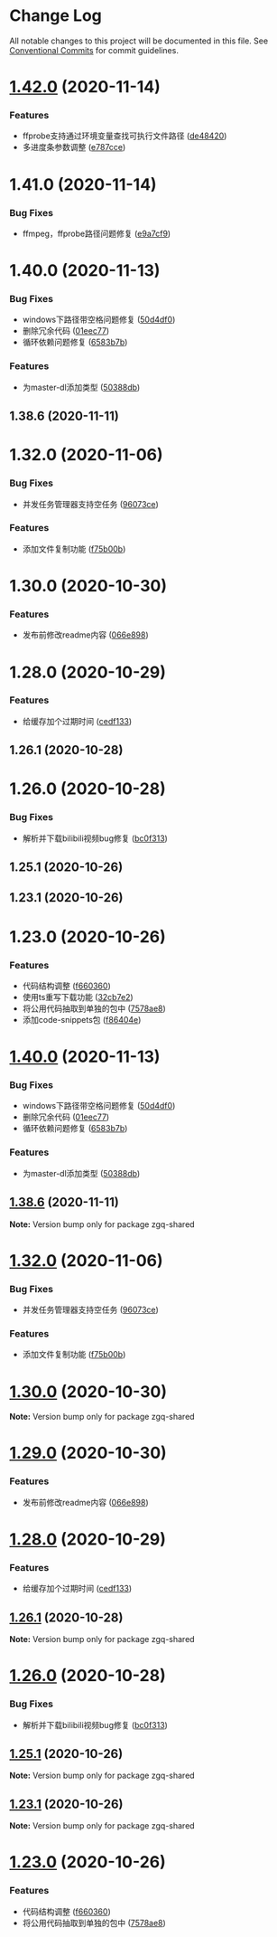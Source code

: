 # Change Log

All notable changes to this project will be documented in this file.
See [Conventional Commits](https://conventionalcommits.org) for commit guidelines.

# [1.42.0](https://github.com/heiseshandian/personal-docs/compare/zgq-shared@1.41.0...zgq-shared@1.42.0) (2020-11-14)


### Features

* ffprobe支持通过环境变量查找可执行文件路径 ([de48420](https://github.com/heiseshandian/personal-docs/commit/de484203ccedfaa72a147bf359a5b674bbd03274))
* 多进度条参数调整 ([e787cce](https://github.com/heiseshandian/personal-docs/commit/e787cceafe35b82a519758aa32980aee1f9149a9))





# 1.41.0 (2020-11-14)


### Bug Fixes

* ffmpeg，ffprobe路径问题修复 ([e9a7cf9](https://github.com/heiseshandian/personal-docs/commit/e9a7cf91be5e569358c1ca13dc824ffc540513ca))



# 1.40.0 (2020-11-13)


### Bug Fixes

* windows下路径带空格问题修复 ([50d4df0](https://github.com/heiseshandian/personal-docs/commit/50d4df03754f2471ff9440076546006a50dccfa5))
* 删除冗余代码 ([01eec77](https://github.com/heiseshandian/personal-docs/commit/01eec7781cc7d36013efb0eb17d9e08218ecf09d))
* 循环依赖问题修复 ([6583b7b](https://github.com/heiseshandian/personal-docs/commit/6583b7b7f664b6b495c2d664f91991ff94cd6cfb))


### Features

* 为master-dl添加类型 ([50388db](https://github.com/heiseshandian/personal-docs/commit/50388dbb070b5edece6f8df067a0b75cbaac72e3))



## 1.38.6 (2020-11-11)



# 1.32.0 (2020-11-06)


### Bug Fixes

* 并发任务管理器支持空任务 ([96073ce](https://github.com/heiseshandian/personal-docs/commit/96073ce487f237fbaea93002d706ae53fe96a3af))


### Features

* 添加文件复制功能 ([f75b00b](https://github.com/heiseshandian/personal-docs/commit/f75b00bffbce65fd1e25d0642adc52bc23c1f19c))



# 1.30.0 (2020-10-30)


### Features

* 发布前修改readme内容 ([066e898](https://github.com/heiseshandian/personal-docs/commit/066e8989e612acb74ea5d2d245e5fa8aa82aa9b3))



# 1.28.0 (2020-10-29)


### Features

* 给缓存加个过期时间 ([cedf133](https://github.com/heiseshandian/personal-docs/commit/cedf1338c18f79756c86a4727b264e336c4f2235))



## 1.26.1 (2020-10-28)



# 1.26.0 (2020-10-28)


### Bug Fixes

* 解析并下载bilibili视频bug修复 ([bc0f313](https://github.com/heiseshandian/personal-docs/commit/bc0f313a98c129703e1a1337066121a0b9d4cae5))



## 1.25.1 (2020-10-26)



## 1.23.1 (2020-10-26)



# 1.23.0 (2020-10-26)


### Features

* 代码结构调整 ([f660360](https://github.com/heiseshandian/personal-docs/commit/f660360780654331e74f17cd97179f9a61ee5e8b))
* 使用ts重写下载功能 ([32cb7e2](https://github.com/heiseshandian/personal-docs/commit/32cb7e2561733042efcf8e2bc7f98fe6e81d7874))
* 将公用代码抽取到单独的包中 ([7578ae8](https://github.com/heiseshandian/personal-docs/commit/7578ae8fd6c4c5e68a14774cccc632868ae71685))
* 添加code-snippets包 ([f86404e](https://github.com/heiseshandian/personal-docs/commit/f86404ebf15865c4909871a6b77c94b22c115210))





# [1.40.0](https://github.com/heiseshandian/personal-docs/compare/v1.39.1...v1.40.0) (2020-11-13)


### Bug Fixes

* windows下路径带空格问题修复 ([50d4df0](https://github.com/heiseshandian/personal-docs/commit/50d4df03754f2471ff9440076546006a50dccfa5))
* 删除冗余代码 ([01eec77](https://github.com/heiseshandian/personal-docs/commit/01eec7781cc7d36013efb0eb17d9e08218ecf09d))
* 循环依赖问题修复 ([6583b7b](https://github.com/heiseshandian/personal-docs/commit/6583b7b7f664b6b495c2d664f91991ff94cd6cfb))


### Features

* 为master-dl添加类型 ([50388db](https://github.com/heiseshandian/personal-docs/commit/50388dbb070b5edece6f8df067a0b75cbaac72e3))





## [1.38.6](https://github.com/heiseshandian/personal-docs/compare/v1.38.5...v1.38.6) (2020-11-11)

**Note:** Version bump only for package zgq-shared





# [1.32.0](https://github.com/heiseshandian/personal-docs/compare/v1.31.1...v1.32.0) (2020-11-06)


### Bug Fixes

* 并发任务管理器支持空任务 ([96073ce](https://github.com/heiseshandian/personal-docs/commit/96073ce487f237fbaea93002d706ae53fe96a3af))


### Features

* 添加文件复制功能 ([f75b00b](https://github.com/heiseshandian/personal-docs/commit/f75b00bffbce65fd1e25d0642adc52bc23c1f19c))





# [1.30.0](https://github.com/heiseshandian/personal-docs/compare/v1.29.0...v1.30.0) (2020-10-30)

**Note:** Version bump only for package zgq-shared





# [1.29.0](https://github.com/heiseshandian/personal-docs/compare/v1.28.0...v1.29.0) (2020-10-30)


### Features

* 发布前修改readme内容 ([066e898](https://github.com/heiseshandian/personal-docs/commit/066e8989e612acb74ea5d2d245e5fa8aa82aa9b3))





# [1.28.0](https://github.com/heiseshandian/personal-docs/compare/v1.27.0...v1.28.0) (2020-10-29)


### Features

* 给缓存加个过期时间 ([cedf133](https://github.com/heiseshandian/personal-docs/commit/cedf1338c18f79756c86a4727b264e336c4f2235))





## [1.26.1](https://github.com/heiseshandian/personal-docs/compare/v1.26.0...v1.26.1) (2020-10-28)

**Note:** Version bump only for package zgq-shared





# [1.26.0](https://github.com/heiseshandian/personal-docs/compare/v1.25.1...v1.26.0) (2020-10-28)


### Bug Fixes

* 解析并下载bilibili视频bug修复 ([bc0f313](https://github.com/heiseshandian/personal-docs/commit/bc0f313a98c129703e1a1337066121a0b9d4cae5))





## [1.25.1](https://github.com/heiseshandian/personal-docs/compare/v1.25.0...v1.25.1) (2020-10-26)

**Note:** Version bump only for package zgq-shared





## [1.23.1](https://github.com/heiseshandian/personal-docs/compare/v1.23.0...v1.23.1) (2020-10-26)

**Note:** Version bump only for package zgq-shared





# [1.23.0](https://github.com/heiseshandian/personal-docs/compare/v1.22.0...v1.23.0) (2020-10-26)


### Features

* 代码结构调整 ([f660360](https://github.com/heiseshandian/personal-docs/commit/f660360780654331e74f17cd97179f9a61ee5e8b))
* 将公用代码抽取到单独的包中 ([7578ae8](https://github.com/heiseshandian/personal-docs/commit/7578ae8fd6c4c5e68a14774cccc632868ae71685))
